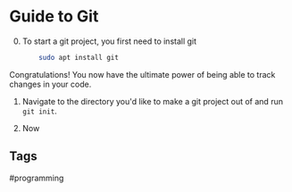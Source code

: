 # Guide to Git 

0. To start a git project, you first need to install git  
	```bash
		sudo apt install git
	```

Congratulations! You now have the ultimate power of being able to track changes in your code.

1. Navigate to the directory you'd like to make a git project out of and run `git init`.  

2. Now
## Tags
#programming

